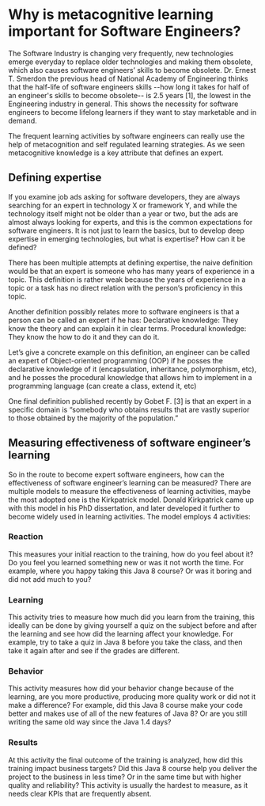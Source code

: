 # Why is metacognitive learning important for Software Engineers? 
The Software Industry is changing very frequently, new technologies emerge everyday to replace older technologies and making them obsolete, which also causes software engineers’ skills to become obsolete. Dr. Ernest T. Smerdon the previous head of National Academy of Engineering thinks that the half-life of software engineers skills --how long it takes for half of an engineer's skills to become obsolete-- is 2.5 years [1], the lowest in the Engineering industry in general. This shows the necessity for software engineers to become lifelong learners if they want to stay marketable and in demand. 

The frequent learning activities by software engineers can really use the help of metacognition and self regulated learning strategies. As we seen metacognitive knowledge is a key attribute that defines an expert.  
## Defining expertise
If you examine job ads asking for software developers, they are always searching for an expert in technology X or framework Y, and while the technology itself might not be older than a year or two, but the ads are almost always looking for experts, and this is the common expectations for software engineers. It is not just to learn the basics, but to develop deep expertise in emerging technologies, but what is expertise? How can it be defined?  

There has been multiple attempts at defining expertise, the naive definition would be that an expert is someone who has many years of experience in a topic. This definition is rather weak because the years of experience in a topic or a task has no direct relation with the person’s proficiency in this topic.

Another definition possibly relates more to software engineers is that a person can be called an expert if he has: 
Declarative knowledge: They know the theory and can explain it in clear terms.
Procedural knowledge: They know the how to do it and they can do it.

Let’s give a concrete example on this definition, an engineer can be called an expert of Object-oriented programming (OOP) if he posses the declarative knowledge of it (encapsulation, inheritance, polymorphism, etc), and he posses the procedural knowledge that allows him to implement in a programming language (can create a class, extend it, etc) 

One final definition published recently by Gobet F. [3] is that an expert in a specific domain is “somebody who obtains results that are vastly superior to those obtained by the majority of the population.”
## Measuring effectiveness of software engineer’s learning
So in the route to become expert software engineers, how can the effectiveness of software engineer’s learning can be measured? There are multiple models to measure the effectiveness of learning activities, maybe the most adopted one is the Kirkpatrick model. Donald Kirkpatrick came up with this model in his PhD dissertation, and later developed it further to become widely used in learning activities. The model employs 4 activities:

### Reaction
This measures your initial reaction to the training, how do you feel about it? Do you feel you learned something new or was it not worth the time. For example, where you happy taking this Java 8 course? Or was it boring and did not add much to you? 

### Learning
This activity tries to measure how much did you learn from the training, this ideally can be done by giving yourself a quiz on the subject before and after the learning and see how did the learning affect your knowledge. For example, try to take a quiz in Java 8 before you take the class, and then take it again after and see if the grades are different. 

### Behavior 
This activity measures how did your behavior change because of the learning, are you more productive, producing more quality work or did not it make a difference? For example, did this Java 8 course make your code better and makes use of all of the new features of Java 8? Or are you still writing the same old way since the Java 1.4 days? 

### Results
At this activity the final outcome of the training is analyzed, how did this training impact business targets? Did this Java 8 course help you deliver the project to the business in less time? Or in the same time but with higher quality and reliability? This activity is usually the hardest to measure, as it needs clear KPIs that are frequently absent. 
